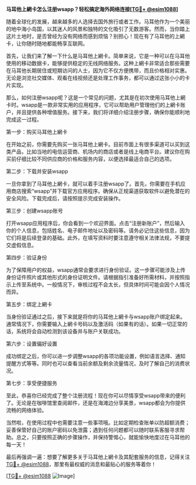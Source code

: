**马耳他上網卡怎么注册wsapp？轻松搞定海外网络连接[[TG💪+ @esim1088](https://t.me/s/esim1088)]**

随着全球化的发展，越来越多的人选择去国外旅行或者工作。马耳他作为一个美丽的地中海小岛国，以其迷人的风景和独特的文化吸引了无数游客。然而，当你踏上这片土地时，是否曾经为没有网络而感到烦恼？别担心！现在有了马耳他的上網卡，让你随时随地都能畅享互联网。

首先，让我们来了解一下什么是马耳他上網卡。简单来说，它是一种可以在马耳他使用的移动数据卡，能够提供稳定的无线网络服务。这种上網卡非常适合那些需要在马耳他长期居住或短期访问的人士，因为它不仅方便携带，而且价格相对实惠。无论是浏览社交媒体、观看在线视频还是处理工作事务，都可以通过这张小小的卡片实现。

那么，如何注册wsapp呢？这是一个常见的问题，尤其是在初次使用马耳他上網卡时。wsapp是一款非常实用的应用程序，它可以帮助用户管理他们的上網卡账户，并且提供各种增值服务。接下来，我们将详细介绍注册步骤，确保你能顺利地完成这一过程。

第一步：购买马耳他上網卡

在开始之前，你需要先购买一张马耳他上網卡。目前市面上有很多渠道可以买到这类产品，比如当地的电信运营商、机场内的商店或者是线上电商平台。建议你在购买前仔细比较不同供应商的价格和服务内容，以便选择最适合自己的选项。

第二步：下载并安装wsapp

一旦你拿到了马耳他上網卡，就可以着手注册wsapp了。首先，你需要在手机应用商店搜索“wsapp”并下载官方应用程序。确保从正规渠道获取软件以避免潜在的安全风险。下载完成后，请按照提示完成安装操作。

第三步：创建wsapp账号

打开wsapp应用程序后，你会看到一个欢迎界面。点击“注册新账户”，然后输入你的个人信息，包括姓名、电子邮件地址以及密码等。请务必记住这些信息，因为它们将是后续登录的基础。此外，在填写资料时要注意遵守相关法律法规，不要提交虚假信息。

第四步：验证身份

为了保障用户的权益，wsapp通常会要求进行身份验证。这一步骤可能涉及上传身份证件照片或其他形式的身份证明文件。请根据指引准备好所需材料，并按照指示上传至系统中。一般情况下，审核过程不会太长，但具体时间可能会因个人情况而异。

第五步：绑定上網卡

当身份验证通过之后，接下来就是将你的马耳他上網卡与wsapp账户绑定起来。通常情况下，你需要输入上網卡号码以及激活码（如果有的话）。如果一切正常的话，系统将会自动检测到该设备并与账户关联成功。

第六步：设置偏好设置

成功绑定之后，你可以进一步调整wsapp的各项功能设置，例如语言选择、通知提醒方式等等。同时也可以查看当前余额及剩余流量情况，及时了解自己的消费状况。

第七步：享受便捷服务

至此，恭喜你已经完成了整个注册流程！现在你可以尽情享受wsapp带来的便利了。无论是在咖啡馆里查阅邮件，还是在海滩边分享美景，wsapp都会为你提供流畅的网络体验。

当然啦，在使用过程中也需要注意一些事项哦。比如定期检查账单以防超额消费；妥善保管好自己的账户密码以免泄露；遇到任何问题都可以随时联系客服寻求帮助。总之，只要按照正确的步骤操作，并保持警惕心，就能愉快地度过在马耳他的每一天！

最后再强调一遍：想要了解更多关于马耳他上網卡及其配套服务的信息，记得关注[TG💪+ @esim1088](https://t.me/s/esim1088)，那里有最权威的消息和最贴心的服务等着你！

[[TG💪+ @esim1088](https://t.me/s/esim1088) ![Image](https://i.postimg.cc/4NQfJmqS/Snipaste-2025-05-13-00-14-12.png)]